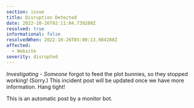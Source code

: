 ```yaml
---
section: issue
title: Disruption Detected
date: 2022-10-26T02:11:04.739280Z
resolved: true
informational: false
resolvedWhen: 2022-10-26T03:00:13.984288Z
affected:
  - Website
severity: disrupted
---
```

*Investigating* - _Someone_ forgot to feed the plot bunnies, so they stopped working! (Sorry.) This incident post will be updated once we have more information. Hang tight!

This is an automatic post by a monitor bot.
        